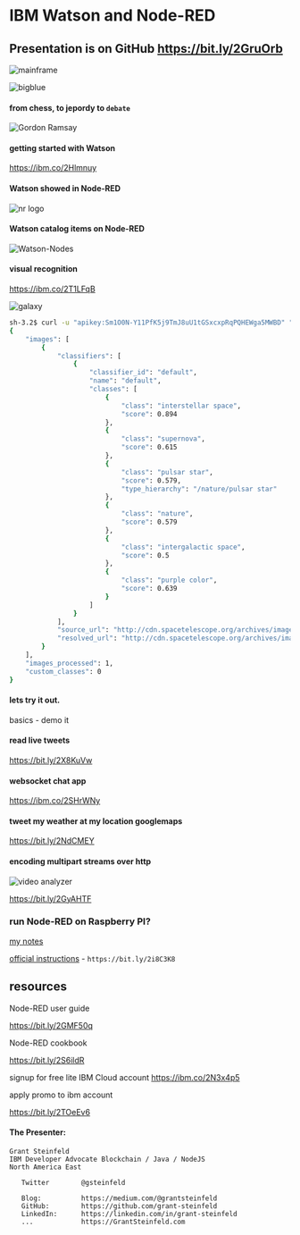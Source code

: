 # IBM Watson and Node-RED

## Presentation is on GitHub  https://bit.ly/2GruOrb

![mainframe](./resources/images/mainframe.jpg)

![bigblue](./resources/images/big-blue.jpg)

#### from chess, to jepordy to `debate`
![Gordon Ramsay](./resources/images/ramsy-debate-watson.jpg)


#### getting started with Watson
https://ibm.co/2Hlmnuy


#### Watson showed in Node-RED
![nr logo](./resources/images/node-red.png)

#### Watson catalog items on Node-RED
![Watson-Nodes](./resources/images/Watson-Nodes.gif)



#### visual recognition
https://ibm.co/2T1LFqB

![galaxy](./resources/images/potw1805a.jpg)


```sh
sh-3.2$ curl -u "apikey:Sm1O0N-Y11PfK5j9TmJ8uU1tGSxcxpRqPQHEWga5MWBD" "https://gateway.watsonplatform.net/visual-recognition/api/v3/classify?url=http://cdn.spacetelescope.org/archives/images/screen/potw1805a.jpg&version=2018-03-19"
{
    "images": [
        {
            "classifiers": [
                {
                    "classifier_id": "default",
                    "name": "default",
                    "classes": [
                        {
                            "class": "interstellar space",
                            "score": 0.894
                        },
                        {
                            "class": "supernova",
                            "score": 0.615
                        },
                        {
                            "class": "pulsar star",
                            "score": 0.579,
                            "type_hierarchy": "/nature/pulsar star"
                        },
                        {
                            "class": "nature",
                            "score": 0.579
                        },
                        {
                            "class": "intergalactic space",
                            "score": 0.5
                        },
                        {
                            "class": "purple color",
                            "score": 0.639
                        }
                    ]
                }
            ],
            "source_url": "http://cdn.spacetelescope.org/archives/images/screen/potw1805a.jpg",
            "resolved_url": "http://cdn.spacetelescope.org/archives/images/screen/potw1805a.jpg"
        }
    ],
    "images_processed": 1,
    "custom_classes": 0
}
```


#### lets try it out.
basics - demo it

#### read live tweets
https://bit.ly/2X8KuVw

#### websocket chat app
https://ibm.co/2SHrWNy

#### tweet my weather at my location googlemaps 
https://bit.ly/2NdCMEY

#### encoding multipart streams over http

![video analyzer](./resources/images/stream_via_nodered_dashboard.png)

https://bit.ly/2GyAHTF

### run Node-RED on Raspberry PI?
[my notes](./PI.README.md)

[official instructions](https://bit.ly/2i8C3K8) - ```https://bit.ly/2i8C3K8 ```

## resources
Node-RED user guide

https://bit.ly/2GMF50q

Node-RED cookbook

https://bit.ly/2S6ildR

signup for free lite IBM Cloud account
https://ibm.co/2N3x4p5

apply promo to ibm account

https://bit.ly/2TOeEv6

#### The Presenter: 
```
Grant Steinfeld
IBM Developer Advocate Blockchain / Java / NodeJS
North America East

   Twitter        @gsteinfeld
 
   Blog:          https://medium.com/@grantsteinfeld     
   GitHub:        https://github.com/grant-steinfeld
   LinkedIn:      https://linkedin.com/in/grant-steinfeld
   ...            https://GrantSteinfeld.com
   ```

